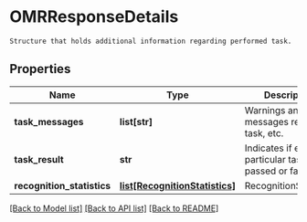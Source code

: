 # OMRResponseDetails

```
Structure that holds additional information regarding performed task.
```

## Properties
Name | Type | Description | Notes
------------ | ------------- | ------------- | -------------
**task_messages** | **list[str]** | Warnings and other messages regarding task, etc. | [optional] 
**task_result** | **str** | Indicates if each particular task passed or failed, | [optional] 
**recognition_statistics** | [**list[RecognitionStatistics]**](RecognitionStatistics.md) | RecognitionStatistics | [optional] 

[[Back to Model list]](../README.md#documentation-for-models) [[Back to API list]](../README.md#documentation-for-api-endpoints) [[Back to README]](../README.md)


